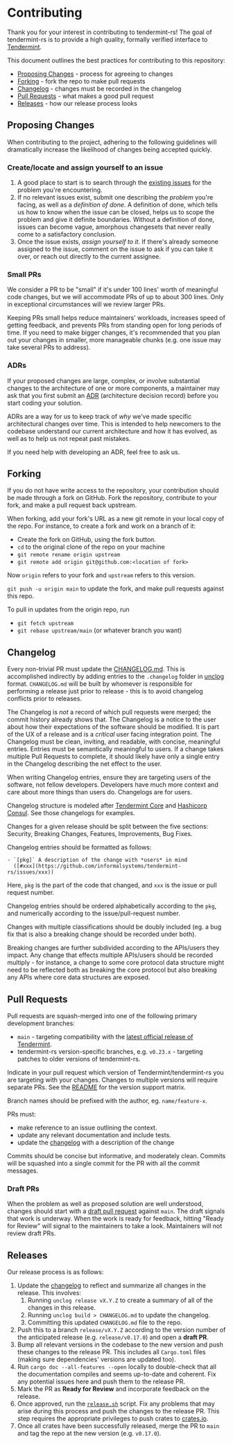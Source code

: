 # Contributing

Thank you for your interest in contributing to tendermint-rs! The goal of
tendermint-rs is to provide a high quality, formally verified interface to
[Tendermint].

This document outlines the best practices for contributing to this repository:

- [Proposing Changes](#proposing-changes) - process for agreeing to changes
- [Forking](#forking) - fork the repo to make pull requests
- [Changelog](#changelog) - changes must be recorded in the changelog
- [Pull Requests](#pull-requests) - what makes a good pull request
- [Releases](#releases) - how our release process looks

## Proposing Changes

When contributing to the project, adhering to the following guidelines will
dramatically increase the likelihood of changes being accepted quickly.

### Create/locate and assign yourself to an issue

1. A good place to start is to search through the [existing
   issues](https://github.com/informalsystems/tendermint-rs/issues) for the
   problem you're encountering.
2. If no relevant issues exist, submit one describing the *problem* you're
   facing, as well as a *definition of done*. A definition of done, which tells
   us how to know when the issue can be closed, helps us to scope the problem
   and give it definite boundaries. Without a definition of done, issues can
   become vague, amorphous changesets that never really come to a satisfactory
   conclusion.
3. Once the issue exists, *assign yourself to it*. If there's already someone
   assigned to the issue, comment on the issue to ask if you can take it over,
   or reach out directly to the current assignee.

### Small PRs

We consider a PR to be "small" if it's under 100 lines' worth of meaningful code
changes, but we will accommodate PRs of up to about 300 lines. Only in
exceptional circumstances will we review larger PRs.

Keeping PRs small helps reduce maintainers' workloads, increases speed of
getting feedback, and prevents PRs from standing open for long periods of time.
If you need to make bigger changes, it's recommended that you plan out your
changes in smaller, more manageable chunks (e.g. one issue may take several PRs
to address).

### ADRs

If your proposed changes are large, complex, or involve substantial changes to
the architecture of one or more components, a maintainer may ask that you first
submit an [ADR](./docs/architecture/README.md) (architecture decision record)
before you start coding your solution.

ADRs are a way for us to keep track of *why* we've made specific architectural
changes over time. This is intended to help newcomers to the codebase understand
our current architecture and how it has evolved, as well as to help us not
repeat past mistakes.

If you need help with developing an ADR, feel free to ask us.

## Forking

If you do not have write access to the repository, your contribution should be
made through a fork on GitHub. Fork the repository, contribute to your fork, and
make a pull request back upstream.

When forking, add your fork's URL as a new git remote in your local copy of the
repo. For instance, to create a fork and work on a branch of it:

- Create the fork on GitHub, using the fork button.
- `cd` to the original clone of the repo on your machine
- `git remote rename origin upstream`
- `git remote add origin git@github.com:<location of fork>`

Now `origin` refers to your fork and `upstream` refers to this version.

`git push -u origin main` to update the fork, and make pull requests against
this repo.

To pull in updates from the origin repo, run

- `git fetch upstream`
- `git rebase upstream/main` (or whatever branch you want)

## Changelog

Every non-trivial PR must update the [CHANGELOG.md]. This is accomplished
indirectly by adding entries to the `.changelog` folder in [unclog][unclog]
format. `CHANGELOG.md` will be built by whomever is responsible for performing a
release just prior to release - this is to avoid changelog conflicts prior to
releases.

The Changelog is *not* a record of which pull requests were merged; the commit
history already shows that. The Changelog is a notice to the user about how
their expectations of the software should be modified.  It is part of the UX of
a release and is a *critical* user facing integration point.  The Changelog must
be clean, inviting, and readable, with concise, meaningful entries.  Entries
must be semantically meaningful to users. If a change takes multiple Pull
Requests to complete, it should likely have only a single entry in the Changelog
describing the net effect to the user.

When writing Changelog entries, ensure they are targeting users of the software,
not fellow developers. Developers have much more context and care about more
things than users do. Changelogs are for users.

Changelog structure is modeled after [Tendermint
Core](https://github.com/tendermint/tendermint/blob/main/CHANGELOG.md) and
[Hashicorp Consul](http://github.com/hashicorp/consul/tree/master/CHANGELOG.md).
See those changelogs for examples.

Changes for a given release should be split between the five sections: Security,
Breaking Changes, Features, Improvements, Bug Fixes.

Changelog entries should be formatted as follows:

```
- `[pkg]` A description of the change with *users* in mind
  ([#xxx](https://github.com/informalsystems/tendermint-rs/issues/xxx))
```

Here, `pkg` is the part of the code that changed, and `xxx` is the issue or
pull request number.

Changelog entries should be ordered alphabetically according to the `pkg`, and
numerically according to the issue/pull-request number.

Changes with multiple classifications should be doubly included (eg. a bug fix
that is also a breaking change should be recorded under both).

Breaking changes are further subdivided according to the APIs/users they impact.
Any change that effects multiple APIs/users should be recorded multiply - for
instance, a change to some core protocol data structure might need to be
reflected both as breaking the core protocol but also breaking any APIs where
core data structures are exposed.

## Pull Requests

Pull requests are squash-merged into one of the following primary development
branches:

- `main` - targeting compatibility with the [latest official release of
  Tendermint](https://github.com/tendermint/tendermint/releases).
- tendermint-rs version-specific branches, e.g. `v0.23.x` - targeting patches to
  older versions of tendermint-rs.

Indicate in your pull request which version of Tendermint/tendermint-rs you are
targeting with your changes. Changes to multiple versions will require separate
PRs. See the [README](./README.md#versioning) for the version support matrix.

Branch names should be prefixed with the author, eg. `name/feature-x`.

PRs must:

- make reference to an issue outlining the context.
- update any relevant documentation and include tests.
- update the [changelog](#changelog) with a description of the change

Commits should be concise but informative, and moderately clean. Commits will be
squashed into a single commit for the PR with all the commit messages.

### Draft PRs

When the problem as well as proposed solution are well understood, changes
should start with a [draft pull
request](https://github.blog/2019-02-14-introducing-draft-pull-requests/)
against `main`. The draft signals that work is underway. When the work is ready
for feedback, hitting "Ready for Review" will signal to the maintainers to take
a look. Maintainers will not review draft PRs.

## Releases

Our release process is as follows:

1. Update the [changelog](#changelog) to reflect and summarize all changes in
   the release. This involves:
   1. Running `unclog release vX.Y.Z` to create a summary of all of the changes
      in this release.
   2. Running `unclog build > CHANGELOG.md` to update the changelog.
   3. Committing this updated `CHANGELOG.md` file to the repo.
2. Push this to a branch `release/vX.Y.Z` according to the version number of the
   anticipated release (e.g. `release/v0.17.0`) and open a **draft PR**.
3. Bump all relevant versions in the codebase to the new version and push these
   changes to the release PR. This includes all `Cargo.toml` files (making sure
   dependencies' versions are updated too).
4. Run `cargo doc --all-features --open` locally to double-check that all the
   documentation compiles and seems up-to-date and coherent. Fix any potential
   issues here and push them to the release PR.
5. Mark the PR as **Ready for Review** and incorporate feedback on the release.
6. Once approved, run the [`release.sh`] script. Fix any problems that may arise
   during this process and push the changes to the release PR.  This step
   requires the appropriate privileges to push crates to [crates.io].
7. Once all crates have been successfully released, merge the PR to `main` and
   tag the repo at the new version (e.g. `v0.17.0`).

[CHANGELOG.md]: https://github.com/informalsystems/tendermint-rs/blob/main/CHANGELOG.md
[`release.sh`]: https://github.com/informalsystems/tendermint-rs/blob/main/release.sh
[crates.io]: https://crates.io
[unclog]: https://github.com/informalsystems/unclog
[Tendermint]: https://tendermint.com
